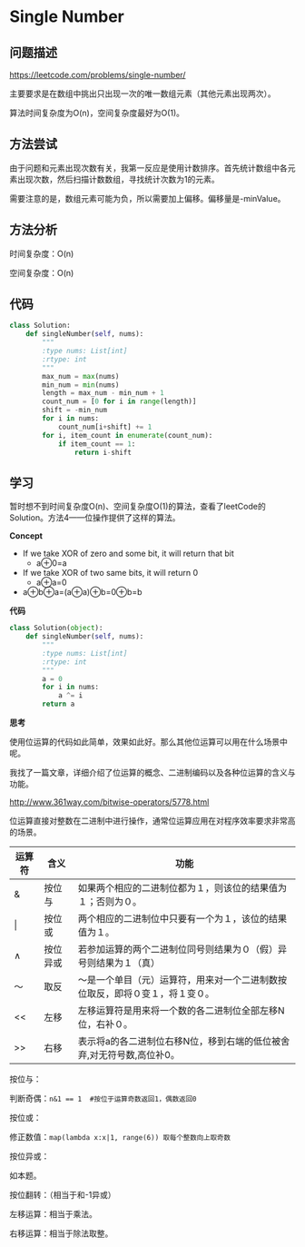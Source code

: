 # Single Number

## 问题描述

https://leetcode.com/problems/single-number/

主要要求是在数组中挑出只出现一次的唯一数组元素（其他元素出现两次）。

算法时间复杂度为O(n)，空间复杂度最好为O(1)。

## 方法尝试

由于问题和元素出现次数有关，我第一反应是使用计数排序。首先统计数组中各元素出现次数，然后扫描计数数组，寻找统计次数为1的元素。

需要注意的是，数组元素可能为负，所以需要加上偏移。偏移量是-minValue。

## 方法分析

时间复杂度：O(n)

空间复杂度：O(n)

## 代码

```python
class Solution:
    def singleNumber(self, nums):
        """
        :type nums: List[int]
        :rtype: int
        """
        max_num = max(nums)
        min_num = min(nums)
        length = max_num - min_num + 1
        count_num = [0 for i in range(length)]
        shift = -min_num
        for i in nums:
            count_num[i+shift] += 1
        for i, item_count in enumerate(count_num):
            if item_count == 1:
                return i-shift
```

## 学习

暂时想不到时间复杂度O(n)、空间复杂度O(1)的算法，查看了leetCode的Solution。方法4——位操作提供了这样的算法。

**Concept**

- If we take XOR of zero and some bit, it will return that bit
  - a⊕0=a
- If we take XOR of two same bits, it will return 0
  - a⊕a=0
- a⊕b⊕a=(a⊕a)⊕b=0⊕b=b

**代码**

```python
class Solution(object):
    def singleNumber(self, nums):
        """
        :type nums: List[int]
        :rtype: int
        """
        a = 0
        for i in nums:
            a ^= i
        return a
```

**思考**

使用位运算的代码如此简单，效果如此好。那么其他位运算可以用在什么场景中呢。

我找了一篇文章，详细介绍了位运算的概念、二进制编码以及各种位运算的含义与功能。

http://www.361way.com/bitwise-operators/5778.html

位运算直接对整数在二进制中进行操作，通常位运算应用在对程序效率要求非常高的场景。

| 运算符 | 含义     | 功能                                                         |
| ------ | -------- | ------------------------------------------------------------ |
| &      | 按位与   | 如果两个相应的二进制位都为１，则该位的结果值为１；否则为０。 |
| \|     | 按位或   | 两个相应的二进制位中只要有一个为１，该位的结果值为１。       |
| ∧      | 按位异或 | 若参加运算的两个二进制位同号则结果为０（假）异号则结果为１（真） |
| ～     | 取反     | ～是一个单目（元）运算符，用来对一个二进制数按位取反，即将０变１，将１变０。 |
| <<     | 左移     | 左移运算符是用来将一个数的各二进制位全部左移N位，右补０。    |
| >>     | 右移     | 表示将a的各二进制位右移N位，移到右端的低位被舍弃,对无符号数,高位补0。 |

按位与：

判断奇偶：`n&1 == 1  #按位于运算奇数返回1，偶数返回0`

按位或：

修正数值：`map(lambda x:x|1, range(6)) 取每个整数向上取奇数` 

按位异或：

如本题。

按位翻转：（相当于和-1异或）

左移运算：相当于乘法。

右移运算：相当于除法取整。